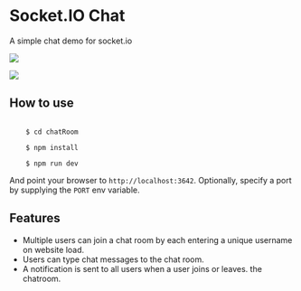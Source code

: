 
# Socket.IO Chat

A simple chat demo for socket.io

![](https://i.imgur.com/vLg1lZs.png)

![](https://i.imgur.com/anQuH7t.png)

## How to use

```
    
    $ cd chatRoom
    
    $ npm install
    
    $ npm run dev

```

And point your browser to `http://localhost:3642`. Optionally, specify
a port by supplying the `PORT` env variable.

## Features

- Multiple users can join a chat room by each entering a unique username
on website load.
- Users can type chat messages to the chat room.
- A notification is sent to all users when a user joins or leaves.
the chatroom.